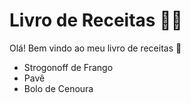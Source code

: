 # Livro de Receitas :woman_cook:

Olá! Bem vindo ao meu livro de receitas :book:

-  Strogonoff de Frango
-  Pavê
-  Bolo de Cenoura
